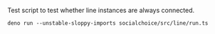Test script to test whether line instances are always connected.

```
deno run --unstable-sloppy-imports socialchoice/src/line/run.ts
```
